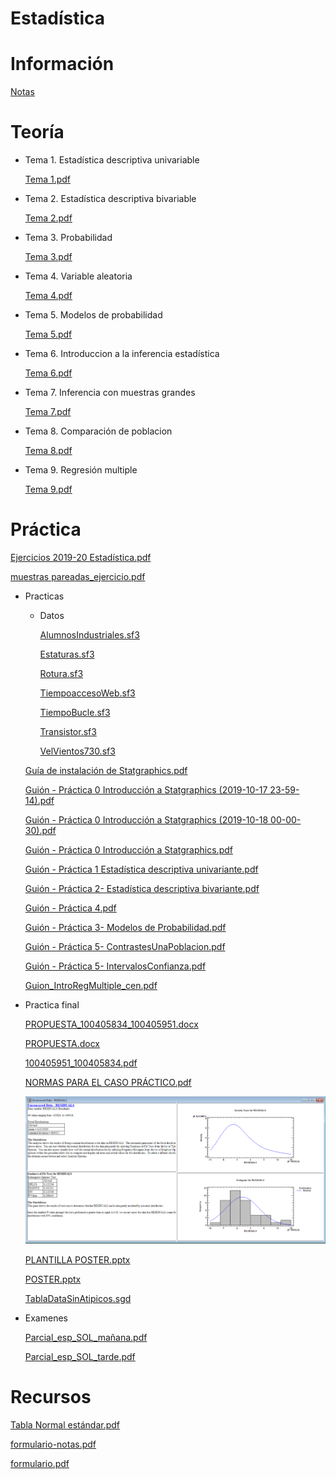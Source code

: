 # Estadística

# Información

[Notas](https://www.notion.so/Notas-02f0a60e5217492099af3f4aadad531b)

# Teoría

- Tema 1. Estadística descriptiva univariable

    [Tema 1.pdf](Estadi%CC%81stica%20623b50facf434f5e92659a16ccb243d6/Tema_1.pdf)

- Tema 2. Estadística descriptiva bivariable

    [Tema 2.pdf](Estadi%CC%81stica%20623b50facf434f5e92659a16ccb243d6/Tema_2.pdf)

- Tema 3. Probabilidad

    [Tema 3.pdf](Estadi%CC%81stica%20623b50facf434f5e92659a16ccb243d6/Tema_3.pdf)

- Tema 4. Variable aleatoria

    [Tema 4.pdf](Estadi%CC%81stica%20623b50facf434f5e92659a16ccb243d6/Tema_4.pdf)

- Tema 5. Modelos de probabilidad

    [Tema 5.pdf](Estadi%CC%81stica%20623b50facf434f5e92659a16ccb243d6/Tema_5.pdf)

- Tema 6. Introduccion a la inferencia estadística

    [Tema 6.pdf](Estadi%CC%81stica%20623b50facf434f5e92659a16ccb243d6/Tema_6.pdf)

- Tema 7. Inferencia con muestras grandes

    [Tema 7.pdf](Estadi%CC%81stica%20623b50facf434f5e92659a16ccb243d6/Tema_7.pdf)

- Tema 8. Comparación  de poblacion

    [Tema 8.pdf](Estadi%CC%81stica%20623b50facf434f5e92659a16ccb243d6/Tema_8.pdf)

- Tema 9. Regresión multiple

    [Tema 9.pdf](Estadi%CC%81stica%20623b50facf434f5e92659a16ccb243d6/Tema_9.pdf)

# Práctica

[Ejercicios 2019-20 Estadística.pdf](Estadi%CC%81stica%20623b50facf434f5e92659a16ccb243d6/Ejercicios_2019-20_Estadistica.pdf)

[muestras pareadas_ejercicio.pdf](Estadi%CC%81stica%20623b50facf434f5e92659a16ccb243d6/muestras_pareadas_ejercicio.pdf)

- Practicas
    - Datos

        [AlumnosIndustriales.sf3](Estadi%CC%81stica%20623b50facf434f5e92659a16ccb243d6/AlumnosIndustriales.sf3)

        [Estaturas.sf3](Estadi%CC%81stica%20623b50facf434f5e92659a16ccb243d6/Estaturas.sf3)

        [Rotura.sf3](Estadi%CC%81stica%20623b50facf434f5e92659a16ccb243d6/Rotura.sf3)

        [TiempoaccesoWeb.sf3](Estadi%CC%81stica%20623b50facf434f5e92659a16ccb243d6/TiempoaccesoWeb.sf3)

        [TiempoBucle.sf3](Estadi%CC%81stica%20623b50facf434f5e92659a16ccb243d6/TiempoBucle.sf3)

        [Transistor.sf3](Estadi%CC%81stica%20623b50facf434f5e92659a16ccb243d6/Transistor.sf3)

        [VelVientos730.sf3](Estadi%CC%81stica%20623b50facf434f5e92659a16ccb243d6/VelVientos730.sf3)

    [Guía de instalación de Statgraphics.pdf](Estadi%CC%81stica%20623b50facf434f5e92659a16ccb243d6/Guia_de_instalacion_de_Statgraphics.pdf)

    [Guión - Práctica 0  Introducción a Statgraphics (2019-10-17 23-59-14).pdf](Estadi%CC%81stica%20623b50facf434f5e92659a16ccb243d6/Guion_-_Practica_0__Introduccion_a_Statgraphics_(2019-10-17_23-59-14).pdf)

    [Guión - Práctica 0  Introducción a Statgraphics (2019-10-18 00-00-30).pdf](Estadi%CC%81stica%20623b50facf434f5e92659a16ccb243d6/Guion_-_Practica_0__Introduccion_a_Statgraphics_(2019-10-18_00-00-30).pdf)

    [Guión - Práctica 0  Introducción a Statgraphics.pdf](Estadi%CC%81stica%20623b50facf434f5e92659a16ccb243d6/Guion_-_Practica_0__Introduccion_a_Statgraphics.pdf)

    [Guión - Práctica 1 Estadística descriptiva univariante.pdf](Estadi%CC%81stica%20623b50facf434f5e92659a16ccb243d6/Guion_-_Practica_1_Estadistica_descriptiva_univariante.pdf)

    [Guión - Práctica 2- Estadística descriptiva bivariante.pdf](Estadi%CC%81stica%20623b50facf434f5e92659a16ccb243d6/Guion_-_Practica_2-_Estadistica_descriptiva_bivariante.pdf)

    [Guión - Práctica 4.pdf](Estadi%CC%81stica%20623b50facf434f5e92659a16ccb243d6/Guion_-_Practica_4.pdf)

    [Guión - Práctica 3- Modelos de Probabilidad.pdf](Estadi%CC%81stica%20623b50facf434f5e92659a16ccb243d6/Guion_-_Practica_3-_Modelos_de_Probabilidad.pdf)

    [Guión - Práctica 5- ContrastesUnaPoblacion.pdf](Estadi%CC%81stica%20623b50facf434f5e92659a16ccb243d6/Guion_-_Practica_5-_ContrastesUnaPoblacion.pdf)

    [Guión - Práctica 5- IntervalosConfianza.pdf](Estadi%CC%81stica%20623b50facf434f5e92659a16ccb243d6/Guion_-_Practica_5-_IntervalosConfianza.pdf)

    [Guion_IntroRegMultiple_cen.pdf](Estadi%CC%81stica%20623b50facf434f5e92659a16ccb243d6/Guion_IntroRegMultiple_cen.pdf)

- Practica final

    [PROPUESTA_100405834_100405951.docx](Estadi%CC%81stica%20623b50facf434f5e92659a16ccb243d6/PROPUESTA_100405834_100405951.docx)

    [PROPUESTA.docx](Estadi%CC%81stica%20623b50facf434f5e92659a16ccb243d6/PROPUESTA.docx)

    [100405951_100405834.pdf](Estadi%CC%81stica%20623b50facf434f5e92659a16ccb243d6/100405951_100405834.pdf)

    [NORMAS PARA EL CASO PRÁCTICO.pdf](Estadi%CC%81stica%20623b50facf434f5e92659a16ccb243d6/NORMAS_PARA_EL_CASO_PRACTICO.pdf)

    ![Estadi%CC%81stica%20623b50facf434f5e92659a16ccb243d6/RESIDUALS.png](Estadi%CC%81stica%20623b50facf434f5e92659a16ccb243d6/RESIDUALS.png)

    [PLANTILLA POSTER.pptx](Estadi%CC%81stica%20623b50facf434f5e92659a16ccb243d6/PLANTILLA_POSTER.pptx)

    [POSTER.pptx](Estadi%CC%81stica%20623b50facf434f5e92659a16ccb243d6/POSTER.pptx)

    [TablaDataSinAtipicos.sgd](Estadi%CC%81stica%20623b50facf434f5e92659a16ccb243d6/TablaDataSinAtipicos.sgd)

- Examenes

    [Parcial_esp_SOL_mañana.pdf](Estadi%CC%81stica%20623b50facf434f5e92659a16ccb243d6/Parcial_esp_SOL_manana.pdf)

    [Parcial_esp_SOL_tarde.pdf](Estadi%CC%81stica%20623b50facf434f5e92659a16ccb243d6/Parcial_esp_SOL_tarde.pdf)

# Recursos

[Tabla Normal estándar.pdf](Estadi%CC%81stica%20623b50facf434f5e92659a16ccb243d6/Tabla_Normal_estandar.pdf)

[formulario-notas.pdf](Estadi%CC%81stica%20623b50facf434f5e92659a16ccb243d6/formulario-notas.pdf)

[formulario.pdf](Estadi%CC%81stica%20623b50facf434f5e92659a16ccb243d6/formulario.pdf)